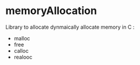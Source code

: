 # memoryAllocation

Library to allocate dynmaically allocate memory in C :
 - malloc
 - free
 - calloc
 - realooc
